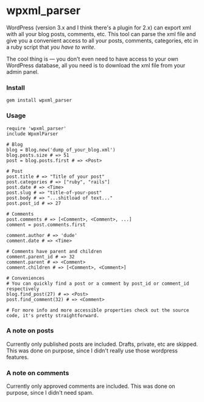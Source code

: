 wpxml_parser
============

WordPress (version 3.x and I think there's a plugin for 2.x) can export xml with all your blog posts, comments, etc. This tool can parse the xml file and give you a convenient access to all your posts, comments, categories, etc in a ruby script that _you have to write_.

The cool thing is — you don't even need to have access to your own WordPress database, all you need is to download the xml file from your admin panel.

### Install

    gem install wpxml_parser

### Usage

    require 'wpxml_parser'
    include WpxmlParser
    
    # Blog
    blog = Blog.new('dump_of_your_blog.xml')
    blog.posts.size # => 51
    post = blog.posts.first # => <Post>
    
    # Post
    post.title # => "Title of your post"
    post.categories # => ["ruby", "rails"]
    post.date # => <Time>
    post.slug # => "title-of-your-post"
    post.body # => "...shitload of text..."
    post.post_id # => 27
    
    # Comments
    post.comments # => [<Comment>, <Comment>, ...]
    comment = post.comments.first
    
    comment.author # => 'dude'
    comment.date # => <Time>
    
    # Comments have parent and children
    comment.parent_id # => 32
    comment.parent # => <Comment>
    comment.children # => [<Comment>, <Comment>]

    # Conveniences
    # You can quickly find a post or a comment by post_id or comment_id respectively
    blog.find_post(27) # => <Post>
    post.find_comment(32) # => <Comment>
    
    # For more info and more accessible properties check out the source code, it's pretty straightforward.

### A note on posts

Currently only published posts are included. Drafts, private, etc are skipped. This was done on purpose, since I didn't really use those wordpress features.

### A note on comments

Currently only approved comments are included. This was done on purpose, since I didn't need spam.
